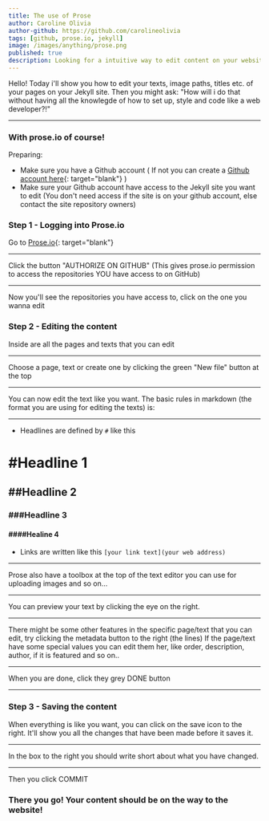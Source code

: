 ```yaml
---
title: The use of Prose
author: Caroline Olivia
author-github: https://github.com/carolineolivia
tags: [github, prose.io, jekyll]
image: /images/anything/prose.png
published: true
description: Looking for a intuitive way to edit content on your website without being a developer?
---
```


Hello! Today i'll show you how to edit your texts, image paths, titles etc. of your pages on your Jekyll site. Then you might ask: "How will i do that without having all the knowlegde of how to set up, style and code like a web developer?!"

---

### With prose.io of course!

Preparing:

- Make sure you have a Github account ( If not you can create a [Github account here](https://github.com/join?source=header-home){: target="blank"} )
- Make sure your Github account have access to the Jekyll site you want to edit (You don't need access if the site is on your github account, else contact the site repository owners)

### Step 1 - Logging into Prose.io

Go to [Prose.io](https://prose.io){: target="blank"}

---

Click the button "AUTHORIZE ON GITHUB" (This gives prose.io permission to access the repositories YOU have access to on GitHub)

---

Now you'll see the repositories you have access to, click on the one you wanna edit

### Step 2 - Editing the content

Inside are all the pages and texts that you can edit

---

Choose a page, text or create one by clicking the green "New file" button at the top

---

You can now edit the text like you want.
The basic rules in markdown (the format you are using for editing the texts) is:

---

- Headlines are defined by `#` like this

# #Headline 1
## ##Headline 2
### ###Headline 3
#### ####Healine 4

- Links are written like this
 `[your link text](your web address)`

---

Prose also have a toolbox at the top of the text editor you can use for uploading images and so on...

---

You can preview your text by clicking the eye on the right.

---

There might be some other features in the specific page/text that you can edit, try clicking the metadata button to the right (the lines) If the page/text have some special values you can edit them her, like order, description, author, if it is featured and so on..

---

When you are done, click they grey DONE button

---

### Step 3 - Saving the content

When everything is like you want, you can click on the save icon to the right. It'll show you all the changes that have been made before it saves it.

---

In the box to the right you should write short about what you have changed.

---

Then you click COMMIT

### There you go! Your content should be on the way to the website!